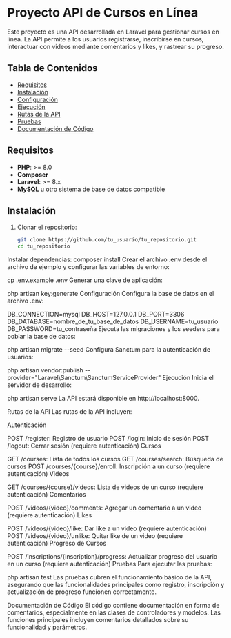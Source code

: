 # Proyecto API de Cursos en Línea

Este proyecto es una API desarrollada en Laravel para gestionar cursos en línea. La API permite a los usuarios registrarse, inscribirse en cursos, interactuar con videos mediante comentarios y likes, y rastrear su progreso.

## Tabla de Contenidos

-   [Requisitos](#requisitos)
-   [Instalación](#instalación)
-   [Configuración](#configuración)
-   [Ejecución](#ejecución)
-   [Rutas de la API](#rutas-de-la-api)
-   [Pruebas](#pruebas)
-   [Documentación de Código](#documentación-de-código)

## Requisitos

-   **PHP**: >= 8.0
-   **Composer**
-   **Laravel**: >= 8.x
-   **MySQL** u otro sistema de base de datos compatible

## Instalación

1. Clonar el repositorio:
    ```bash
    git clone https://github.com/tu_usuario/tu_repositorio.git
    cd tu_repositorio
    ```

Instalar dependencias:
composer install
Crear el archivo .env desde el archivo de ejemplo y configurar las variables de entorno:

cp .env.example .env
Generar una clave de aplicación:

php artisan key:generate
Configuración
Configura la base de datos en el archivo .env:

DB_CONNECTION=mysql
DB_HOST=127.0.0.1
DB_PORT=3306
DB_DATABASE=nombre_de_tu_base_de_datos
DB_USERNAME=tu_usuario
DB_PASSWORD=tu_contraseña
Ejecuta las migraciones y los seeders para poblar la base de datos:

php artisan migrate --seed
Configura Sanctum para la autenticación de usuarios:

php artisan vendor:publish --provider="Laravel\Sanctum\SanctumServiceProvider"
Ejecución
Inicia el servidor de desarrollo:

php artisan serve
La API estará disponible en http://localhost:8000.

Rutas de la API
Las rutas de la API incluyen:

Autenticación

POST /register: Registro de usuario
POST /login: Inicio de sesión
POST /logout: Cerrar sesión (requiere autenticación)
Cursos

GET /courses: Lista de todos los cursos
GET /courses/search: Búsqueda de cursos
POST /courses/{course}/enroll: Inscripción a un curso (requiere autenticación)
Videos

GET /courses/{course}/videos: Lista de videos de un curso (requiere autenticación)
Comentarios

POST /videos/{video}/comments: Agregar un comentario a un video (requiere autenticación)
Likes

POST /videos/{video}/like: Dar like a un video (requiere autenticación)
POST /videos/{video}/unlike: Quitar like de un video (requiere autenticación)
Progreso de Cursos

POST /inscriptions/{inscription}/progress: Actualizar progreso del usuario en un curso (requiere autenticación)
Pruebas
Para ejecutar las pruebas:

php artisan test
Las pruebas cubren el funcionamiento básico de la API, asegurando que las funcionalidades principales como registro, inscripción y actualización de progreso funcionen correctamente.

Documentación de Código
El código contiene documentación en forma de comentarios, especialmente en las clases de controladores y modelos. Las funciones principales incluyen comentarios detallados sobre su funcionalidad y parámetros.
